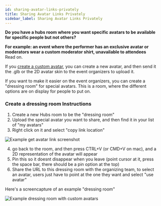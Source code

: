 ```yaml
---
id: sharing-avatar-links-privately
title: Sharing Avatar Links Privately
sidebar_label: Sharing Avatar Links Privately
---
```


**Do you have a hubs room where you want specific avatars to be available for specific people but not others?**

**For example: an event where the performer has an exclusive avatar or moderators wear a custom moderator shirt, unavailable to attendees** Read on.

If you [create a custom avatar](./intro-avatars.md), you can create a new avatar, and then send it the .glb or the 2D avatar skin to the event organizers to upload it.

If you want to make it easier on the event organizers, you can create a "dressing room" for special avatars. This is a room, where the different options are on display for people to put on.

### Create a dressing room Instructions

1. Create a new Hubs room to be the "dressing room"
2. Upload the special avatar you want to share, and then find it in your list of "my avatars"
3. Right click on it and select "copy link location"

![Example get avatar link screenshot](img/hubs-exclusive-avatars.png)

4. go back to the room, and then press CTRL+V (or CMD+V on mac), and a 2D representation of the avatar will appear
5. Pin this so it doesnt disappear when you leave (point cursor at it, press the space bar, there should be a pin option at the top)
6. Share the URL to this dressing room with the organizing team, to select an avatar, users just have to point at the one they want and select "use avatar"

Here's a screencapture of an example "dressing room"

![Example dressing room with custom avatars](img/hubs-dressing-room.png)
